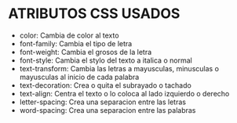 # ATRIBUTOS CSS USADOS

- color: Cambia de color al texto
- font-family: Cambia el tipo de letra
- font-weight: Cambia el grosos de la letra
- font-style: Cambia el stylo del texto a italica o normal
- text-transform: Cambia las letras a mayusculas, minusculas o mayusculas al inicio de cada palabra
- text-decoration: Crea o quita el subrayado o tachado
- text-align: Centra el texto o lo coloca al lado izquierdo o derecho
- letter-spacing: Crea una separacion entre las letras
- word-spacing: Crea una separacion entre las palabras